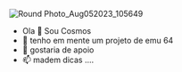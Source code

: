 ![Round Photo_Aug052023_105649](https://github.com/Japa0808/NexusXemu/assets/136041409/7700da96-06b4-4812-8bd5-ce22cac69d05)

- Ola 👋 Sou Cosmos
- 🌱 tenho em mente um projeto de emu 64
- 🤧 gostaria de apoio
- 📫 madem dicas ....
